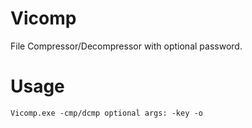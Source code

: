 # Vicomp
File Compressor/Decompressor with optional password.


Usage
=====
```
Vicomp.exe -cmp/dcmp optional args: -key -o
```
